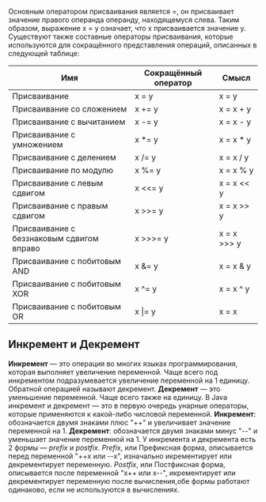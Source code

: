 Основным оператором присваивания является =, он присваивает значение правого операнда операнду, находящемуся слева. Таким образом, выражение x = y означает, что x присваивается значение y.
Существуют также составные операторы присваивания, которые используются для сокращённого представления операций, описанных в следующей таблице:

|Имя|	Сокращённый оператор|	Смысл|
|---|---|----|
|Присваивание| 	x = y|	x = y|
|Присваивание со сложением| 	x += y|	x = x + y|
|Присваивание с вычитанием| 	x -= y|	x = x - y|
|Присваивание с умножением| 	x *= y|	x = x * y|
|Присваивание с делением| 	x /= y|	x = x / y|
|Присваивание по модулю| 	x %= y|	x = x % y|
|Присваивание с левым сдвигом| 	x <<= y|	x = x << y|
|Присваивание с правым сдвигом| 	x >>= y|	x = x >> y|
|Присваивание с беззнаковым сдвигом вправо| 	x >>>= y|	x = x >>> y|
|Присваивание с побитовым AND| 	x &= y|	x = x & y|
|Присваивание с побитовым XOR| x ^= y|	x = x ^ y|
|Присваивание с побитовым OR| x \|\= y|	x = x |y|

## Инкремент и Декремент
**Инкремент** — это операция во многих языках программирования, которая выполняет увеличение переменной. Чаще всего под инкрементом подразумевается увеличение переменной на 1 единицу. 
Обратной операцией называют декремент. **Декремент** — это уменьшение переменной. Чаще всего также на единицу. 
В Java инкремент и декремент — это в первую очередь унарные операторы, которые применяются к какой-либо числовой переменной. 
**Инкремент**: обозначается двумя знаками плюс "++" и увеличивает значение переменной на 1.
**Декремент**: обозначается двумя знаками минус "--" и уменьшает значение переменной на 1.
У инкремента и декремента есть 2 формы — *prefix* и *postfix*.
*Prefi*x, или Префиксная форма, описывается перед переменной "++x или --x", изначально икрементирует или декрементирует переменную. 
*Postfix*, или Постфиксная форма, описывается после переменной "x++ или x--", икрементирует или декрементирует переменную после вычисления,обе формы работают одинаково, если не используются в вычислениях.
